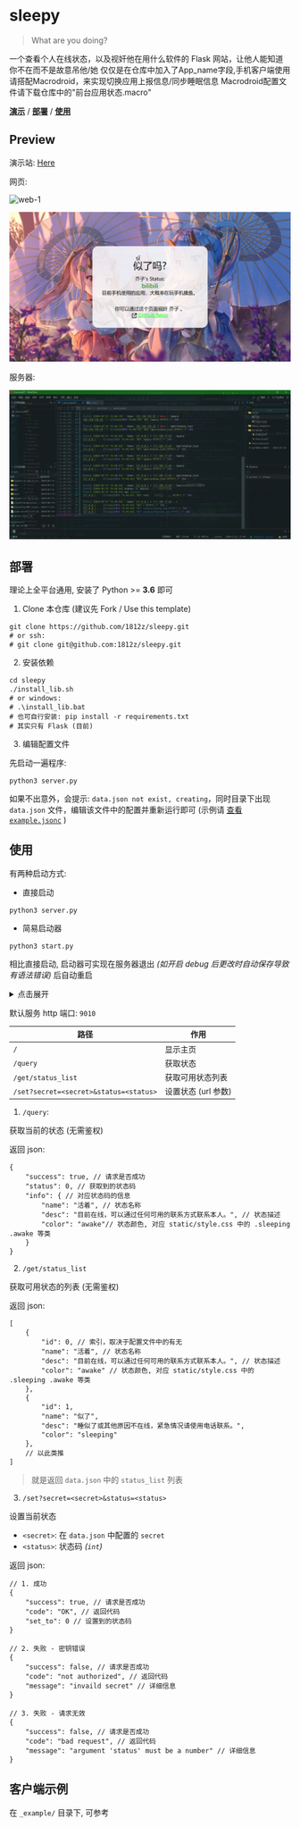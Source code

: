# sleepy

> What are you doing?

一个查看个人在线状态，以及视奸他在用什么软件的 Flask 网站，让他人能知道你不在而不是故意吊他/她
仅仅是在仓库中加入了App_name字段,手机客户端使用请搭配Macrodroid，来实现切换应用上报信息/同步睡眠信息
Macrodroid配置文件请下载仓库中的"前台应用状态.macro"

[**演示**](#preview) / [**部署**](#部署) / [**使用**](#使用) 

<!-- > ver: `2.0`, configver: `2` -->

## Preview

演示站: [Here](https://sleepy.1812z.top)

网页:

![web-1]((https://github.com/univers629/images/blob/main/PixPin_2024-12-31_11-52-31.png))

![web-2](img/image2.png)

服务器:

![server-1](img/server-1.png)

## 部署


理论上全平台通用, 安装了 Python >= **3.6** 即可

1. Clone 本仓库 (建议先 Fork / Use this template)

```shell
git clone https://github.com/1812z/sleepy.git
# or ssh:
# git clone git@github.com:1812z/sleepy.git
```

2. 安装依赖

```shell
cd sleepy
./install_lib.sh
# or windows:
# .\install_lib.bat
# 也可自行安装: pip install -r requirements.txt
# 其实只有 Flask (目前)
```

3. 编辑配置文件

先启动一遍程序:

```shell
python3 server.py
```

如果不出意外，会提示: `data.json not exist, creating`，同时目录下出现 `data.json` 文件，编辑该文件中的配置并重新运行即可 (示例请 [查看 `example.jsonc`](./example.jsonc) )

## 使用

有两种启动方式:

- 直接启动

```shell
python3 server.py
```

- 简易启动器

```shell
python3 start.py
```

相比直接启动, 启动器可实现在服务器退出 *(如开启 debug 后更改时自动保存导致有语法错误)* 后自动重启

<details>
<summary>点击展开</summary>

```shell
Server path: /mnt/usb16/dev/wyf9/sleepy/server.py
Starting server #1
 * Serving Flask app 'server'
 * Debug mode: on
WARNING: This is a development server. Do not use it in a production deployment.rUse a production WSGI server instead.
 * Running on all addresses (0.0.0.0)
 * Running on http://127.0.0.1:9010
 * Running on http://192.168.1.20:9010
Press CTRL+C to quit
 * Restarting with stat
 * Debugger is active!
 * Debugger PIN: 114-514-191
^C#1 exited with code 2
waiting 5s
Starting server #2
 * Serving Flask app 'server'
 * Debug mode: on
WARNING: This is a development server. Do not use it in a production deployment. Use a production WSGI server instead.
 * Running on all addresses (0.0.0.0)
 * Running on http://127.0.0.1:9010
 * Running on http://192.168.1.20:9010
Press CTRL+C to quit
 * Restarting with stat
 * Debugger is active!
 * Debugger PIN: 114-514-191
```

</details>


默认服务 http 端口: `9010`

| 路径                                   | 作用                |
| -------------------------------------- | ------------------- |
| `/`                                    | 显示主页            |
| `/query`                               | 获取状态            |
| `/get/status_list`                     | 获取可用状态列表    |
| `/set?secret=<secret>&status=<status>` | 设置状态 (url 参数) |


1. `/query`:

获取当前的状态 (无需鉴权)

返回 json:

```jsonc
{
    "success": true, // 请求是否成功
    "status": 0, // 获取到的状态码
    "info": { // 对应状态码的信息
        "name": "活着", // 状态名称
        "desc": "目前在线，可以通过任何可用的联系方式联系本人。", // 状态描述
        "color": "awake"// 状态颜色, 对应 static/style.css 中的 .sleeping .awake 等类
    }
}
```

2. `/get/status_list`

获取可用状态的列表 (无需鉴权)

返回 json:

```jsonc
[
    {
        "id": 0, // 索引，取决于配置文件中的有无
        "name": "活着", // 状态名称
        "desc": "目前在线，可以通过任何可用的联系方式联系本人。", // 状态描述
        "color": "awake" // 状态颜色, 对应 static/style.css 中的 .sleeping .awake 等类
    }, 
    {
        "id": 1, 
        "name": "似了", 
        "desc": "睡似了或其他原因不在线，紧急情况请使用电话联系。", 
        "color": "sleeping"
    }, 
    // 以此类推
]
```

> 就是返回 `data.json` 中的 `status_list` 列表

3. `/set?secret=<secret>&status=<status>`

设置当前状态

- `<secret>`: 在 `data.json` 中配置的 `secret`
- `<status>`: 状态码 *(`int`)*

返回 json:

```jsonc
// 1. 成功
{
    "success": true, // 请求是否成功
    "code": "OK", // 返回代码
    "set_to": 0 // 设置到的状态码
}

// 2. 失败 - 密钥错误
{
    "success": false, // 请求是否成功
    "code": "not authorized", // 返回代码
    "message": "invaild secret" // 详细信息
}

// 3. 失败 - 请求无效
{
    "success": false, // 请求是否成功
    "code": "bad request", // 返回代码
    "message": "argument 'status' must be a number" // 详细信息
}
```



## 客户端示例

在 `_example/` 目录下, 可参考

